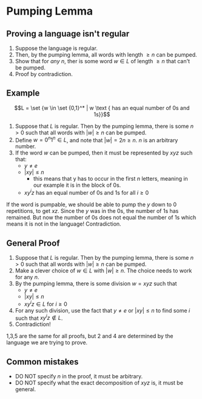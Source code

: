 # Pumping Lemma

## Proving a language isn't regular

1. Suppose the language is regular.
2. Then, by the pumping lemma, all words with length $\geq n$ can be pumped.
3. Show that for *any* $n$, ther is some word $w \in L$ of length $\geq n$ that can't be pumped.
4. Proof by contradiction. 

## Example

$$L = \set {w \in \set {0,1}^* | w \text { has an equal number of 0s and 1s}}$$

1. Suppose that $L$ is regular. Then by the pumping lemma, there is some $n > 0$ such that all words with $|w| \geq n$ can be pumped.
2. Define $w = 0^n1^n \in L$, and note that $|w| = 2n \geq n$. $n$ is an arbitrary number. 
3. If the word $w$ can be pumped, then it must be represented by $xyz$ such that:
    - $y \neq e$
    - $|xy| \leq n$
        - this means that y has to occur in the first $n$ letters, meaning in our example it is in the block of 0s. 
    - $xy^iz$ has an equal number of 0s and 1s for all $i \geq 0$

If the word is pumpable, we should be able to pump the $y$ down to 0 repetitions, to get $xz$. Since the $y$ was in the 0s, the number of 1s has remained. But now the number of 0s does not equal the number of 1s which means it is not in the language! Contradiction. 

## General Proof

1. Suppose that $L$ is regular. Then by the pumping lemma, there is some $n > 0$ such that all words with $|w| \geq n$ can be pumped.
2. Make a clever choice of $w \in L$ with $|w| \geq n$. The choice needs to work for any $n$.
3. By the pumping lemma, there is some division $w = xyz$ such that
    - $y \neq e$
    - $|xy| \leq n$
    - $xy^iz \in L$ for $i \geq 0$
4. For any such division, use the fact that $y \neq e$ or $|xy| \leq n$ to find some $i$ such that $xy^iz \notin L$.
5. Contradiction!

1,3,5 are the same for all proofs, but 2 and 4 are determined by the language we are trying to prove.

## Common mistakes

- DO NOT specify $n$ in the proof, it must be arbitrary. 
- DO NOT specify what the exact decomposition of $xyz$ is, it must be general.